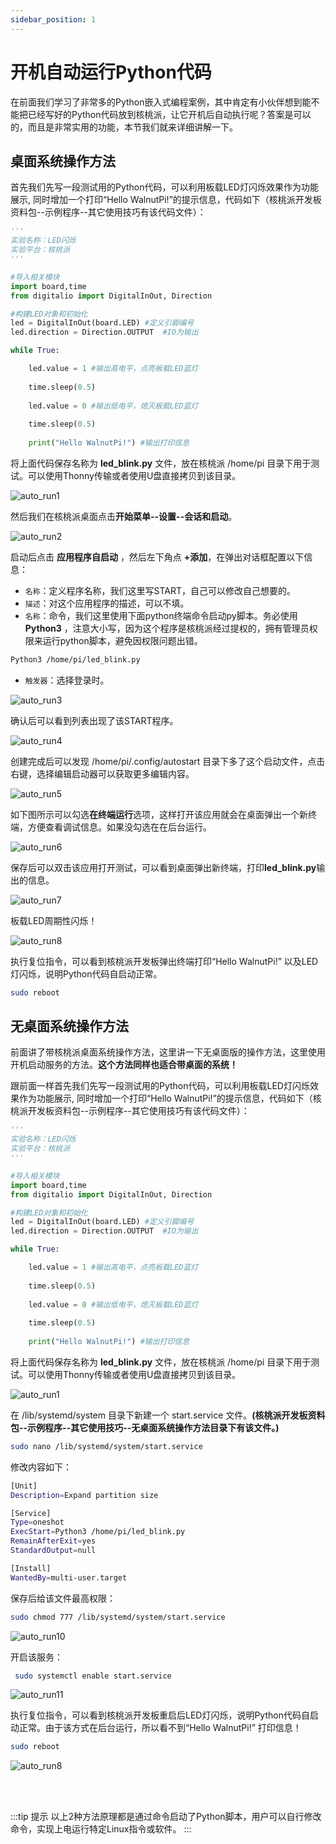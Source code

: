 ```yaml
---
sidebar_position: 1
---
```


# 开机自动运行Python代码

在前面我们学习了非常多的Python嵌入式编程案例，其中肯定有小伙伴想到能不能把已经写好的Python代码放到核桃派，让它开机后自动执行呢？答案是可以的，而且是非常实用的功能，本节我们就来详细讲解一下。

## 桌面系统操作方法

首先我们先写一段测试用的Python代码，可以利用板载LED灯闪烁效果作为功能展示, 同时增加一个打印“Hello WalnutPi!”的提示信息，代码如下（核桃派开发板资料包--示例程序--其它使用技巧有该代码文件）：

```python
'''
实验名称：LED闪烁
实验平台：核桃派
'''

#导入相关模块
import board,time
from digitalio import DigitalInOut, Direction

#构建LED对象和初始化
led = DigitalInOut(board.LED) #定义引脚编号
led.direction = Direction.OUTPUT  #IO为输出

while True:

    led.value = 1 #输出高电平，点亮板载LED蓝灯
    
    time.sleep(0.5)
    
    led.value = 0 #输出低电平，熄灭板载LED蓝灯
    
    time.sleep(0.5)
    
    print("Hello WalnutPi!") #输出打印信息
```

将上面代码保存名称为 **led_blink.py** 文件，放在核桃派 /home/pi 目录下用于测试。可以使用Thonny传输或者使用U盘直接拷贝到该目录。

![auto_run1](./img/auto_run/auto_run1.png)

然后我们在核桃派桌面点击**开始菜单--设置--会话和启动**。

![auto_run2](./img/auto_run/auto_run2.png)

启动后点击 **应用程序自启动** ，然后左下角点 **+添加**，在弹出对话框配置以下信息：
- `名称`：定义程序名称，我们这里写START，自己可以修改自己想要的。
- `描述`：对这个应用程序的描述，可以不填。
- `名称`：命令，我们这里使用下面python终端命令启动py脚本。务必使用**Python3** ，注意大小写，因为这个程序是核桃派经过提权的，拥有管理员权限来运行python脚本，避免因权限问题出错。
```bash
Python3 /home/pi/led_blink.py
```
- `触发器`：选择登录时。

![auto_run3](./img/auto_run/auto_run3.png)


确认后可以看到列表出现了该START程序。

![auto_run4](./img/auto_run/auto_run4.png)

创建完成后可以发现 /home/pi/.config/autostart 目录下多了这个启动文件，点击右键，选择编辑启动器可以获取更多编辑内容。

![auto_run5](./img/auto_run/auto_run5.png)

如下图所示可以勾选**在终端运行**选项，这样打开该应用就会在桌面弹出一个新终端，方便查看调试信息。如果没勾选在在后台运行。

![auto_run6](./img/auto_run/auto_run6.png)


保存后可以双击该应用打开测试，可以看到桌面弹出新终端，打印**led_blink.py**输出的信息。

![auto_run7](./img/auto_run/auto_run7.png)

板载LED周期性闪烁！

![auto_run8](./img/auto_run/auto_run8.png)

执行复位指令，可以看到核桃派开发板弹出终端打印“Hello WalnutPi!” 以及LED灯闪烁，说明Python代码自启动正常。
```bash
sudo reboot
```

## 无桌面系统操作方法

前面讲了带核桃派桌面系统操作方法，这里讲一下无桌面版的操作方法，这里使用开机启动服务的方法。**这个方法同样也适合带桌面的系统！**

跟前面一样首先我们先写一段测试用的Python代码，可以利用板载LED灯闪烁效果作为功能展示, 同时增加一个打印“Hello WalnutPi!”的提示信息，代码如下（核桃派开发板资料包--示例程序--其它使用技巧有该代码文件）：

```python
'''
实验名称：LED闪烁
实验平台：核桃派
'''

#导入相关模块
import board,time
from digitalio import DigitalInOut, Direction

#构建LED对象和初始化
led = DigitalInOut(board.LED) #定义引脚编号
led.direction = Direction.OUTPUT  #IO为输出

while True:

    led.value = 1 #输出高电平，点亮板载LED蓝灯
    
    time.sleep(0.5)
    
    led.value = 0 #输出低电平，熄灭板载LED蓝灯
    
    time.sleep(0.5)
    
    print("Hello WalnutPi!") #输出打印信息
```

将上面代码保存名称为 **led_blink.py** 文件，放在核桃派 /home/pi 目录下用于测试。可以使用Thonny传输或者使用U盘直接拷贝到该目录。

![auto_run1](./img/auto_run/auto_run1.png)


在 /lib/systemd/system 目录下新建一个 start.service 文件。**(核桃派开发板资料包--示例程序--其它使用技巧--无桌面系统操作方法目录下有该文件。)**

```bash
sudo nano /lib/systemd/system/start.service
```

修改内容如下：

```bash
[Unit]
Description=Expand partition size

[Service]
Type=oneshot
ExecStart=Python3 /home/pi/led_blink.py
RemainAfterExit=yes
StandardOutput=null

[Install]
WantedBy=multi-user.target
```


保存后给该文件最高权限：
```bash
sudo chmod 777 /lib/systemd/system/start.service
```
![auto_run10](./img/auto_run/auto_run10.png)

开启该服务：
```bash
 sudo systemctl enable start.service
```
![auto_run11](./img/auto_run/auto_run11.png)

执行复位指令，可以看到核桃派开发板重启后LED灯闪烁，说明Python代码自启动正常。由于该方式在后台运行，所以看不到“Hello WalnutPi!” 打印信息！
```bash
sudo reboot
```

![auto_run8](./img/auto_run/auto_run8.png)

<br></br>

:::tip 提示
以上2种方法原理都是通过命令启动了Python脚本，用户可以自行修改命令，实现上电运行特定Linux指令或软件。
:::